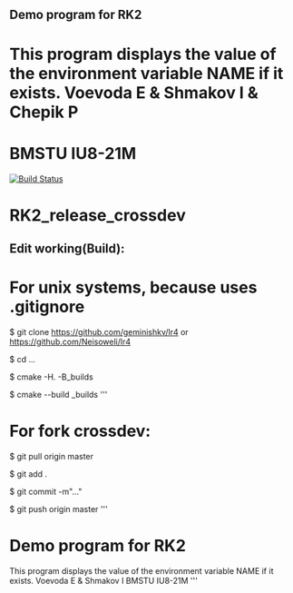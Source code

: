 ##  Demo program for RK2

# This program displays the value of the environment variable NAME if it exists. Voevoda E & Shmakov I & Chepik P

# BMSTU IU8-21M

[![Build Status](https://travis-ci.org/geminishkv/lr4.svg?branch=master)](https://travis-ci.org/geminishkv/lr4)

# RK2_release_crossdev

##  Edit working(Build):
#    For unix systems, because uses .gitignore 
$ git clone https://github.com/geminishkv/lr4 or https://github.com/Neisoweli/lr4

$ cd ...

$ cmake -H. -B_builds

$ cmake --build _builds
'''


#     For fork crossdev:
$ git pull origin master

$ git add .

$ git commit -m"..."

$ git push origin master
'''

# Demo program for RK2
This program displays the value of the environment variable NAME if it exists.
Voevoda E & Shmakov I
BMSTU IU8-21M
'''
